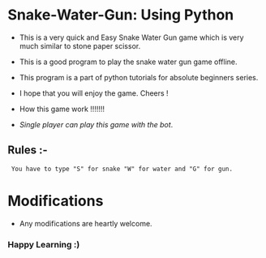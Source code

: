 # Snake-Water-Gun: Using Python

- This is a very quick and Easy Snake Water Gun game which is very much similar to stone paper scissor.
- This is a good program to play the snake water gun game offline.
- This program is a part of python tutorials for absolute beginners series. 
- I hope that you will enjoy the game. Cheers !
- How this game work !!!!!!!

- *Single player can play this game with the bot*.

## Rules :- 

     You have to type "S" for snake "W" for water and "G" for gun.
# Modifications
- Any modifications are heartly welcome.

### Happy Learning :)
